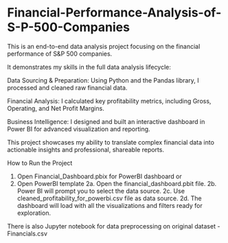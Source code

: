 # Financial-Performance-Analysis-of-S-P-500-Companies
This is an end-to-end data analysis project focusing on the financial performance of S&P 500 companies.

It demonstrates my skills in the full data analysis lifecycle:

Data Sourcing & Preparation: Using Python and the Pandas library, I processed and cleaned raw financial data.

Financial Analysis: I calculated key profitability metrics, including Gross, Operating, and Net Profit Margins.

Business Intelligence: I designed and built an interactive dashboard in Power BI for advanced visualization and reporting.

This project showcases my ability to translate complex financial data into actionable insights and professional, shareable reports.

How to Run the Project
1. Open Financial_Dashboard.pbix for PowerBI dashboard
   or
2. Open PowerBI template
   2a. Open the financial_dashboard.pbit file.
   2b. Power BI will prompt you to select the data source.
   2c. Use cleaned_profitability_for_powerbi.csv file as data source.
   2d. The dashboard will load with all the visualizations and filters ready for exploration.

There is also Jupyter notebook for data preprocessing on original dataset - Financials.csv
